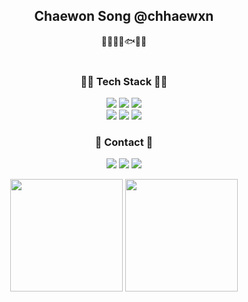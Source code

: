 <div align="center">
<h2>Chaewon Song @chhaewxn</h2>
🐳🦈🐬🦭🐟🦈🐳
<br>
<br>

<h3>👩‍💻 Tech Stack 👩‍💻</h3>
<p>
 <a><img src="https://img.shields.io/badge/Python-3766AB?style=for-the-badge&logo=Python&logoColor=white"/></a>
 <a><img src="https://img.shields.io/badge/Java-007396?style=for-the-badge&logo=Java&logoColor=white"/></a>
 <a><img src="https://img.shields.io/badge/C-A8B9CC?style=for-the-badge&logo=C&logoColor=white"> </a>
 </br>
 <a><img src="https://img.shields.io/badge/Spring-6DB33F?style=for-the-badge&logo=Spring&logoColor=white"/></a>
 <a><img src="https://img.shields.io/badge/SpringBoot-6DB33F?style=for-the-badge&logo=SpringBoot&logoColor=white"/></a>
 <a><img src ="https://img.shields.io/badge/MySQL-4479A1.svg?&style=for-the-badge&logo=MySQL&logoColor=white"> </a>
</p>

<h3>🌿 Contact 🌿</h3>
<p>
<a href="https://github.com/chhaewxn"><img src="https://img.shields.io/badge/Github-181717?style=flat-square&logo=Github&logoColor=white"/></a>
 <a href="https://velog.io/@chhaewxn"><img src="https://img.shields.io/badge/Velog-20C997?style=flat-square&logo=Velog&logoColor=white"/></a>
<a href="mailto:chaewon1019@ewhain.net"><img src="https://img.shields.io/badge/Gmail-D14836?style=flat-square&logo=Gmail&logoColor=white"/></a>
</p>

  <img height="180em" src="https://github-readme-stats-git-masterrstaa-rickstaa.vercel.app/api?username=chhaewxn&show_icons=true" />
  <img height="180em" src="https://github-readme-stats-git-masterrstaa-rickstaa.vercel.app/api/top-langs/?username=chhaewxn&layout=compact" />
</div>
